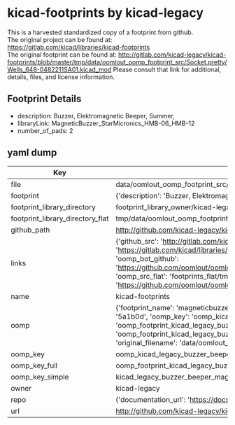 # kicad-footprints by kicad-legacy  
This is a harvested standardized copy of a footprint from github.  
The original project can be found at:  
https://gitlab.com/kicad/libraries/kicad-footprints  
The original footprint can be found at:
http://gitlab.com/kicad-legacy/kicad-footprints/blob/master/tmp/data/oomlout_oomp_footprint_src/Socket.pretty/Wells_648-0482211SA01.kicad_mod
Please consult that link for additional, details, files, and license information.  
## Footprint Details
* description: Buzzer, Elektromagnetic Beeper, Summer,  
* libraryLink: MagneticBuzzer_StarMicronics_HMB-06_HMB-12  
* number_of_pads: 2  
## yaml dump  
| Key | Value |  
| --- | --- |  
| file | data/oomlout_oomp_footprint_src/kicad-footprints/Buzzer_Beeper.pretty/MagneticBuzzer_StarMicronics_HMB-06_HMB-12.kicad_mod |  
| footprint | {'description': 'Buzzer, Elektromagnetic Beeper, Summer,', 'libraryLink': 'MagneticBuzzer_StarMicronics_HMB-06_HMB-12', 'number_of_pads': 2} |  
| footprint_library_directory | footprint_library_owner/kicad-legacy_kicad-footprints |  
| footprint_library_directory_flat | tmp/data/oomlout_oomp_footprint_src/footprints_flat/kicad_legacy_buzzer_beeper_magneticbuzzer_starmicronics_hmb_06_hmb_12/working |  
| github_path | http://github.com/kicad-legacy/kicad-footprints/blob/master/tmp/data/oomlout_oomp_footprint_src/Buzzer_Beeper.pretty/MagneticBuzzer_StarMicronics_HMB-06_HMB-12.kicad_mod |  
| links | {'github_src': 'http://gitlab.com/kicad-legacy/kicad-footprints/blob/master/tmp/data/oomlout_oomp_footprint_src/Socket.pretty/Wells_648-0482211SA01.kicad_mod', 'github_src_repo': 'https://gitlab.com/kicad/libraries/kicad-footprints', 'oomp_bot': 'tmp/data/oomlout_oomp_footprint_src/footprints/kicad_legacy_buzzer_beeper_magneticbuzzer_starmicronics_hmb_06_hmb_12/working', 'oomp_bot_github': 'https://github.com/oomlout/oomlout_oomp_footprint_bot/tree/main/tmp/data/oomlout_oomp_footprint_src/footprints/kicad_legacy_buzzer_beeper_magneticbuzzer_starmicronics_hmb_06_hmb_12/working', 'oomp_src_flat': 'footprints_flat/tmp/data/oomlout_oomp_footprint_src/footprints_flat/kicad_legacy_buzzer_beeper_magneticbuzzer_starmicronics_hmb_06_hmb_12/working', 'oomp_src_flat_github': 'https://github.com/oomlout/oomlout_oomp_footprint_src/tree/main/tmp/data/oomlout_oomp_footprint_src/footprints_flat/kicad_legacy_buzzer_beeper_magneticbuzzer_starmicronics_hmb_06_hmb_12/working'} |  
| name | kicad-footprints |  
| oomp | {'footprint_name': 'magneticbuzzer_starmicronics_hmb_06_hmb_12', 'library_name': 'buzzer_beeper', 'md5': '5a1b0d0fb2f510be1d1649076e46d93c', 'md5_10': '5a1b0d0fb2', 'md5_5': '5a1b0', 'md5_6': '5a1b0d', 'oomp_key': 'oomp_kicad_legacy_buzzer_beeper_magneticbuzzer_starmicronics_hmb_06_hmb_12', 'oomp_key_extra': 'oomp_footprint_kicad_legacy_buzzer_beeper_magneticbuzzer_starmicronics_hmb_06_hmb_12', 'oomp_key_full': 'oomp_footprint_kicad_legacy_buzzer_beeper_magneticbuzzer_starmicronics_hmb_06_hmb_12_5a1b0d', 'oomp_key_simple': 'kicad_legacy_buzzer_beeper_magneticbuzzer_starmicronics_hmb_06_hmb_12', 'original_filename': 'data/oomlout_oomp_footprint_src/kicad-footprints/Buzzer_Beeper.pretty/MagneticBuzzer_StarMicronics_HMB-06_HMB-12.kicad_mod', 'owner_name': 'kicad_legacy'} |  
| oomp_key | oomp_kicad_legacy_buzzer_beeper_magneticbuzzer_starmicronics_hmb_06_hmb_12 |  
| oomp_key_full | oomp_footprint_kicad_legacy_buzzer_beeper_magneticbuzzer_starmicronics_hmb_06_hmb_12 |  
| oomp_key_simple | kicad_legacy_buzzer_beeper_magneticbuzzer_starmicronics_hmb_06_hmb_12 |  
| owner | kicad-legacy |  
| repo | {'documentation_url': 'https://docs.github.com/rest/repos/repos#get-a-repository', 'message': 'Not Found'} |  
| url | http://github.com/kicad-legacy/kicad-footprints |  

